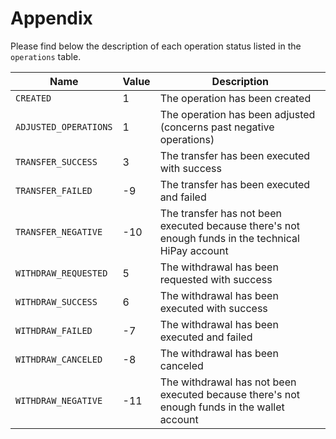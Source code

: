 # Appendix

Please find below the description of each operation status listed in the `operations` table.

| Name               | Value | Description                                    |
|--------------------|-------|------------------------------------------------|
| `CREATED`            | 1     | The operation has been created               |
| `ADJUSTED_OPERATIONS` | 1    | The operation has been adjusted (concerns past negative operations)  |
| `TRANSFER_SUCCESS`   | 3     | The transfer has been executed with success  |
| `TRANSFER_FAILED`    | -9    | The transfer has been executed and failed    |
| `TRANSFER_NEGATIVE`  | -10   | The transfer has not been executed because there's not enough funds in the technical HiPay account  |
| `WITHDRAW_REQUESTED` | 5     | The withdrawal has been requested with success |
| `WITHDRAW_SUCCESS`   | 6     | The withdrawal has been executed with success  |
| `WITHDRAW_FAILED`    | -7    | The withdrawal has been executed and failed    |
| `WITHDRAW_CANCELED`  | -8    | The withdrawal has been canceled              |
| `WITHDRAW_NEGATIVE`  | -11   | The withdrawal has not been executed because there's not enough funds in the wallet account |
